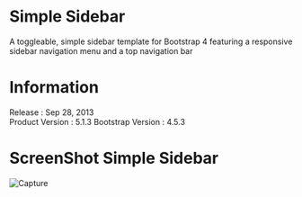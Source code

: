 # Simple Sidebar

A toggleable, simple sidebar template for Bootstrap 4 featuring a responsive sidebar navigation menu and a top navigation bar

# Information

Release : Sep 28, 2013 <br>
Product Version : 5.1.3
Bootstrap Version : 4.5.3

# ScreenShot Simple Sidebar

![Capture](https://user-images.githubusercontent.com/33697576/117721722-6a6ede80-b20a-11eb-949b-0cdb1f0b3b60.PNG)
